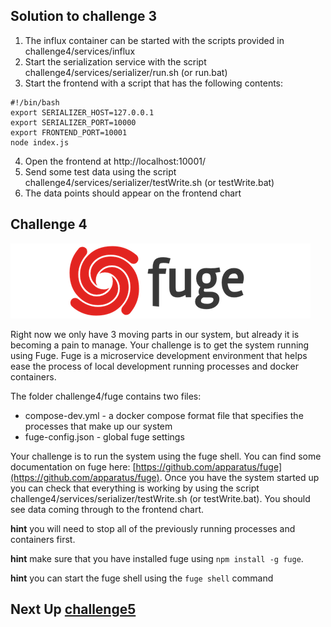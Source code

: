 ## Solution to challenge 3

1. The influx container can be started with the scripts provided in challenge4/services/influx
2. Start the serialization service with the script challenge4/services/serializer/run.sh (or run.bat)
3. Start the frontend with a script that has the following contents:
```
#!/bin/bash
export SERIALIZER_HOST=127.0.0.1
export SERIALIZER_PORT=10000
export FRONTEND_PORT=10001
node index.js
```

4. Open the frontend at http://localhost:10001/
5. Send some test data using the script challenge4/services/serializer/testWrite.sh (or testWrite.bat)
6. The data points should appear on the frontend chart

## Challenge 4
![image](../images/fuge-logo.png)

Right now we only have 3 moving parts in our system, but already it is becoming a pain to manage. Your challenge is to get the system running using Fuge. Fuge is a microservice development environment that helps ease the process of local development running processes and docker containers.

The folder challenge4/fuge contains two files:

* compose-dev.yml - a docker compose format file that specifies the processes that make up our system
* fuge-config.json - global fuge settings

Your challenge is to run the system using the fuge shell. You can find some documentation on fuge here: [https://github.com/apparatus/fuge](https://github.com/apparatus/fuge). Once you have the system started up you can check that everything is working by using the script challenge4/services/serializer/testWrite.sh (or testWrite.bat). You should see data coming through to the frontend chart.

__hint__ you will need to stop all of the previously running processes and containers first.

__hint__ make sure that you have installed fuge using `npm install -g fuge`.

__hint__ you can start the fuge shell using the `fuge shell` command


## Next Up [challenge5](../challenge5/README.md)
